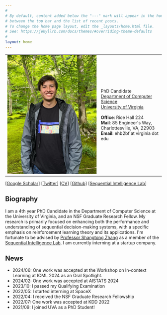 ```yaml
---
#
# By default, content added below the "---" mark will appear in the home page
# between the top bar and the list of recent posts.
# To change the home page layout, edit the _layouts/home.html file.
# See: https://jekyllrb.com/docs/themes/#overriding-theme-defaults
#
layout: home
---
```


<table class="personal-info">
    <tbody>
        <tr>
        <td>
            <img src="/assets/img/Japan_portrait.jpg"> 
        </td>
        <td>
            <p>
                PhD Candidate<br>
                <a href="https://engineering.virginia.edu/departments/computer-science">Department of Computer Science </a> <br>
                <a href="https://www.virginia.edu/">University of Virginia </a> <br>
                <br>
                <b>Office</b>: Rice Hall 224<br>
                <b>Mail</b>: 85 Engineer's Way, Charlottesville, VA, 22903<br>
                <b>Email</b>: ehb2bf at virginia dot edu <br>
            </p>
        </td>
        </tr>
    </tbody>
</table>

[[Google Scholar]](https://scholar.google.com/citations?hl=en&user=fF7Ok0AAAAAJ&scilu=&scisig=AMD79ooAAAAAY02cyWFwrpqYZuSgdj0HEOBqcDgccsbW&gmla=AJsN-F5HWQ2ZZdugle0DKHtMEI2hXjtrjnQZ3dUqzdlhKnW_oqISO6nG1OixVJx7XpqPm7MRsTgamA8_KsvH-Or-t06epe_81XjPdEQAbMglLRYjndcaWTU&sciund=12663298381193620857) [[Twitter]](https://twitter.com/EthanBlaser) [[CV]](assets\pdf\resume\EB_CV_Fall2024.pdf) [[Github]](https://github.com/blaserethan) [[Sequential Intelligence Lab]](https://github.com/Sequential-Intelligence-Lab) 
## Biography

I am a 4th year PhD Candidate in the Department of Computer Science at the University of Virginia, and an NSF Graduate Research Fellow. My research is primarily focused on enhancing both the performance and understanding of sequential decision-making systems, with a specific emphasis on reinforcement learning theory and its applications.  I'm fortunate to be advised by [Professor
Shangtong Zhang](https://shangtongzhang.github.io/) as a member of the [Sequential Intelligence Lab](https://github.com/Sequential-Intelligence-Lab). I am currently interning at a startup company.

## News
- 2024/06: One work was accepted at the Workshop on In-context Learning at ICML 2024 as an Oral Spotlight.
- 2024/02: One work was accepted at AISTATS 2024
- 2023/10: I passed my Qualifying Examination
- 2022/05: I started interning at SpaceX
- 2022/04: I received the NSF Graduate Research Fellowship
- 2022/07: One work was accepted at KDD 2022
- 2021/09: I joined UVA as a PhD Student!


